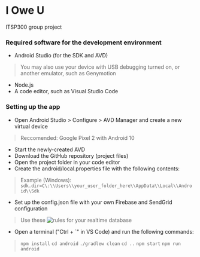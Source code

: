 # I Owe U
ITSP300 group project

### **Required software for the development environment**
- Android Studio (for the SDK and AVD)
> You may also use your device with USB debugging turned on, or another emulator, such as Genymotion
- Node.js
- A code editor, such as Visual Studio Code

### **Setting up the app**
- Open Android Studio > Configure > AVD Manager and create a new virtual device
> Reccomended: Google Pixel 2 with Android 10
- Start the newly-created AVD
- Download the GitHub repository (project files)
- Open the project folder in your code editor
- Create the android/local.properties file with the following contents:
> Example (Windows): `sdk.dir=C\:\\Users\\your_user_folder_here\\AppData\\Local\\Android\\Sdk`
- Set up the config.json file with your own Firebase and SendGrid configuration
> Use these ![rules](http://batman.gyptis.org/zerobin/?b5953dffbc49810f#AWa1Avg7iYl1kUhrqHdu8c2rbfICMX39EFT/H9Z+/rI=) for your realtime database
- Open a terminal ("Ctrl + \`" in VS Code) and run the following commands:
> `npm install`
> `cd android`
> `./gradlew clean`
> `cd ..`
> `npm start`
> `npm run android`
